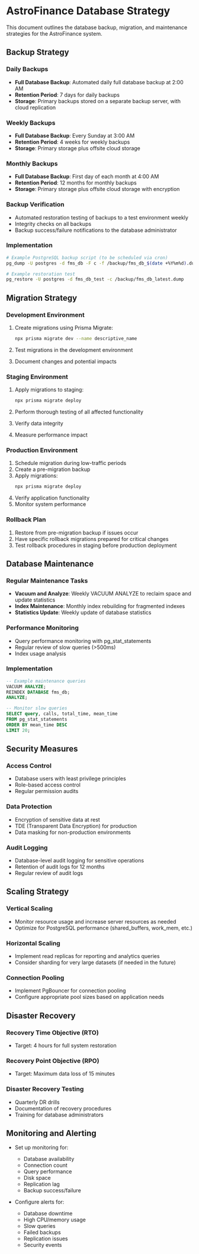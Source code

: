 # AstroFinance Database Strategy

This document outlines the database backup, migration, and maintenance strategies for the AstroFinance system.

## Backup Strategy

### Daily Backups

- **Full Database Backup**: Automated daily full database backup at 2:00 AM
- **Retention Period**: 7 days for daily backups
- **Storage**: Primary backups stored on a separate backup server, with cloud replication

### Weekly Backups

- **Full Database Backup**: Every Sunday at 3:00 AM
- **Retention Period**: 4 weeks for weekly backups
- **Storage**: Primary storage plus offsite cloud storage

### Monthly Backups

- **Full Database Backup**: First day of each month at 4:00 AM
- **Retention Period**: 12 months for monthly backups
- **Storage**: Primary storage plus offsite cloud storage with encryption

### Backup Verification

- Automated restoration testing of backups to a test environment weekly
- Integrity checks on all backups
- Backup success/failure notifications to the database administrator

### Implementation

```bash
# Example PostgreSQL backup script (to be scheduled via cron)
pg_dump -U postgres -d fms_db -F c -f /backup/fms_db_$(date +%Y%m%d).dump

# Example restoration test
pg_restore -U postgres -d fms_db_test -c /backup/fms_db_latest.dump
```

## Migration Strategy

### Development Environment

1. Create migrations using Prisma Migrate:
   ```bash
   npx prisma migrate dev --name descriptive_name
   ```

2. Test migrations in the development environment
3. Document changes and potential impacts

### Staging Environment

1. Apply migrations to staging:
   ```bash
   npx prisma migrate deploy
   ```

2. Perform thorough testing of all affected functionality
3. Verify data integrity
4. Measure performance impact

### Production Environment

1. Schedule migration during low-traffic periods
2. Create a pre-migration backup
3. Apply migrations:
   ```bash
   npx prisma migrate deploy
   ```
4. Verify application functionality
5. Monitor system performance

### Rollback Plan

1. Restore from pre-migration backup if issues occur
2. Have specific rollback migrations prepared for critical changes
3. Test rollback procedures in staging before production deployment

## Database Maintenance

### Regular Maintenance Tasks

- **Vacuum and Analyze**: Weekly VACUUM ANALYZE to reclaim space and update statistics
- **Index Maintenance**: Monthly index rebuilding for fragmented indexes
- **Statistics Update**: Weekly update of database statistics

### Performance Monitoring

- Query performance monitoring with pg_stat_statements
- Regular review of slow queries (>500ms)
- Index usage analysis

### Implementation

```sql
-- Example maintenance queries
VACUUM ANALYZE;
REINDEX DATABASE fms_db;
ANALYZE;

-- Monitor slow queries
SELECT query, calls, total_time, mean_time
FROM pg_stat_statements
ORDER BY mean_time DESC
LIMIT 20;
```

## Security Measures

### Access Control

- Database users with least privilege principles
- Role-based access control
- Regular permission audits

### Data Protection

- Encryption of sensitive data at rest
- TDE (Transparent Data Encryption) for production
- Data masking for non-production environments

### Audit Logging

- Database-level audit logging for sensitive operations
- Retention of audit logs for 12 months
- Regular review of audit logs

## Scaling Strategy

### Vertical Scaling

- Monitor resource usage and increase server resources as needed
- Optimize for PostgreSQL performance (shared_buffers, work_mem, etc.)

### Horizontal Scaling

- Implement read replicas for reporting and analytics queries
- Consider sharding for very large datasets (if needed in the future)

### Connection Pooling

- Implement PgBouncer for connection pooling
- Configure appropriate pool sizes based on application needs

## Disaster Recovery

### Recovery Time Objective (RTO)

- Target: 4 hours for full system restoration

### Recovery Point Objective (RPO)

- Target: Maximum data loss of 15 minutes

### Disaster Recovery Testing

- Quarterly DR drills
- Documentation of recovery procedures
- Training for database administrators

## Monitoring and Alerting

- Set up monitoring for:
  - Database availability
  - Connection count
  - Query performance
  - Disk space
  - Replication lag
  - Backup success/failure

- Configure alerts for:
  - Database downtime
  - High CPU/memory usage
  - Slow queries
  - Failed backups
  - Replication issues
  - Security events